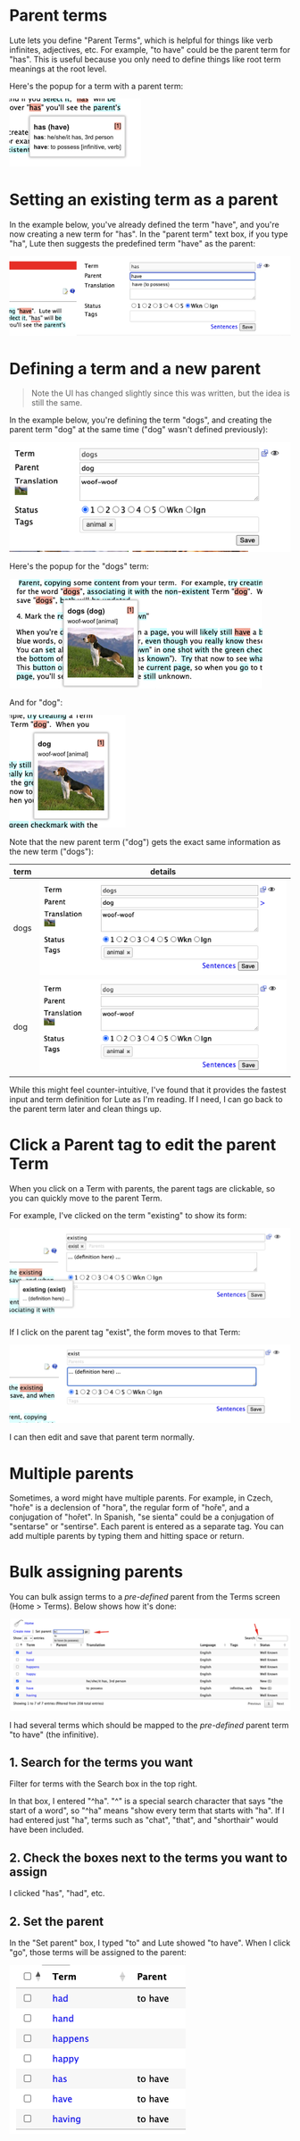 # Parent terms

Lute lets you define "Parent Terms", which is helpful for things like verb infinites, adjectives, etc.  For example, "to have" could be the parent term for "has".  This is useful because you only need to define things like root term meanings at the root level.

Here's the popup for a term with a parent term:

![image](../../assets/usage/terms/parent_01.png)


# Setting an existing term as a parent

In the example below, you've already defined the term "have", and you're now creating a new term for "has".  In the "parent term" text box, if you type "ha", Lute then suggests the predefined term "have" as the parent:

![image](../../assets/usage/terms/parent_02.png)

# Defining a term and a new parent

> Note the UI has changed slightly since this was written, but the idea is still the same.

In the example below, you're defining the term "dogs", and creating the parent term "dog" at the same time ("dog" wasn't defined previously):

![image](../../assets/usage/terms/parent_03.png)

Here's the popup for the "dogs" term:

![image](../../assets/usage/terms/parent_04.png)

And for "dog":

![image](../../assets/usage/terms/parent_05.png)

Note that the new parent term ("dog") gets the exact same information as the new term ("dogs"):

| term | details |
| --- | --- |
| dogs | ![image](../../assets/usage/terms/parent_06.png) |
| dog | ![image](../../assets/usage/terms/parent_07.png) |

While this might feel counter-intuitive, I've found that it provides the fastest input and term definition for Lute as I'm reading.  If I need, I can go back to the parent term later and clean things up.

# Click a Parent tag to edit the parent Term

When you click on a Term with parents, the parent tags are clickable, so you can quickly move to the parent Term.

For example, I've clicked on the term "existing" to show its form:

![image](../../assets/usage/terms/parent_08.png)

If I click on the parent tag "exist", the form moves to that Term:

![image](../../assets/usage/terms/parent_09.png)

I can then edit and save that parent term normally.

# Multiple parents

Sometimes, a word might have multiple parents.  For example, in Czech, "hoře" is a declension of "hora", the regular form of "hoře", and a conjugation of "hořet".  In Spanish, "se sienta" could be a conjugation of "sentarse" or "sentirse".  Each parent is entered as a separate tag.  You can add multiple parents by typing them and hitting space or return.

# Bulk assigning parents

You can bulk assign terms to a *pre-defined* parent from the Terms screen (Home > Terms).  Below shows how it's done:

![image](../../assets/usage/terms/parent_10.png)

I had several terms which should be mapped to the *pre-defined* parent term "to have" (the infinitive).

## 1. Search for the terms you want

Filter for terms with the Search box in the top right.

In that box, I entered "^ha".  "^" is a special search character that says "the start of a word", so "^ha" means "show every term that starts with "ha".  If I had entered just "ha", terms such as "chat", "that", and "shorthair" would have been included.

## 2. Check the boxes next to the terms you want to assign

I clicked "has", "had", etc.

## 2. Set the parent

In the "Set parent" box, I typed "to" and Lute showed "to have".  When I click "go", those terms will be assigned to the parent:

![image](../../assets/usage/terms/parent_11.png)